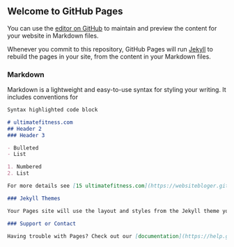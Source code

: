 ## Welcome to GitHub Pages

You can use the [editor on GitHub](https://github.com/websitebloger/fitnessandmore/edit/master/README.md) to maintain and preview the content for your website in Markdown files.

Whenever you commit to this repository, GitHub Pages will run [Jekyll](https://jekyllrb.com/) to rebuild the pages in your site, from the content in your Markdown files.

### Markdown

Markdown is a lightweight and easy-to-use syntax for styling your writing. It includes conventions for

```markdown
Syntax highlighted code block

# ultimatefitness.com
## Header 2
### Header 3

- Bulleted
- List

1. Numbered
2. List

For more details see [15 ultimatefitness.com](https://websitebloger.github.io/fitnessandmore/doc/15%20ultimatefitness.com/).

### Jekyll Themes

Your Pages site will use the layout and styles from the Jekyll theme you have selected in your [repository settings](https://github.com/websitebloger/fitnessandmore/settings). The name of this theme is saved in the Jekyll `_config.yml` configuration file.

### Support or Contact

Having trouble with Pages? Check out our [documentation](https://help.github.com/categories/github-pages-basics/) or [contact support](https://github.com/contact) and we’ll help you sort it out.
